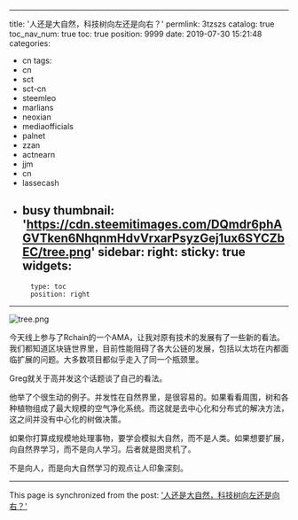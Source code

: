 
---
title: '人还是大自然，科技树向左还是向右？'
permlink: 3tzszs
catalog: true
toc_nav_num: true
toc: true
position: 9999
date: 2019-07-30 15:21:48
categories:
- cn
tags:
- cn
- sct
- sct-cn
- steemleo
- marlians
- neoxian
- mediaofficials
- palnet
- zzan
- actnearn
- jjm
- cn
- lassecash
- busy
thumbnail: 'https://cdn.steemitimages.com/DQmdr6phAGVTken6NhqnmHdvVrxarPsyzGej1ux6SYCZbEC/tree.png'
sidebar:
    right:
        sticky: true
widgets:
    -
        type: toc
        position: right
---


![tree.png](https://cdn.steemitimages.com/DQmdr6phAGVTken6NhqnmHdvVrxarPsyzGej1ux6SYCZbEC/tree.png)

今天线上参与了Rchain的一个AMA，让我对原有技术的发展有了一些新的看法。我们都知道区块链世界里，目前性能阻碍了各大公链的发展，包括以太坊在内都面临扩展的问题。大多数项目都似乎走入了同一个瓶颈里。

Greg就关于高并发这个话题谈了自己的看法。

他举了个很生动的例子。并发性在自然界里，是很容易的。如果看看周围，树和各种植物组成了最大规模的空气净化系统。而这就是去中心化和分布式的解决方法，这之间并没有中心化的树做决策。

如果你打算成规模地处理事物，要学会模拟大自然，而不是人类。如果想要扩展，向自然界学习，而不是向人学习。后者就是图灵机了。

不是向人，而是向大自然学习的观点让人印象深刻。

- - -

This page is synchronized from the post: ['人还是大自然，科技树向左还是向右？'](https://steemit.com/@jianan/3tzszs)
